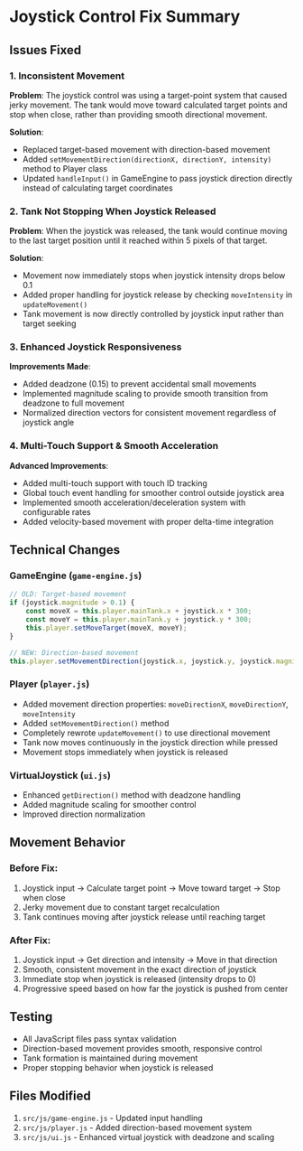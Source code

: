 # Joystick Control Fix Summary

## Issues Fixed

### 1. Inconsistent Movement
**Problem**: The joystick control was using a target-point system that caused jerky movement. The tank would move toward calculated target points and stop when close, rather than providing smooth directional movement.

**Solution**: 
- Replaced target-based movement with direction-based movement
- Added `setMovementDirection(directionX, directionY, intensity)` method to Player class
- Updated `handleInput()` in GameEngine to pass joystick direction directly instead of calculating target coordinates

### 2. Tank Not Stopping When Joystick Released
**Problem**: When the joystick was released, the tank would continue moving to the last target position until it reached within 5 pixels of that target.

**Solution**:
- Movement now immediately stops when joystick intensity drops below 0.1
- Added proper handling for joystick release by checking `moveIntensity` in `updateMovement()`
- Tank movement is now directly controlled by joystick input rather than target seeking

### 3. Enhanced Joystick Responsiveness
**Improvements Made**:
- Added deadzone (0.15) to prevent accidental small movements
- Implemented magnitude scaling to provide smooth transition from deadzone to full movement
- Normalized direction vectors for consistent movement regardless of joystick angle

### 4. Multi-Touch Support & Smooth Acceleration
**Advanced Improvements**:
- Added multi-touch support with touch ID tracking
- Global touch event handling for smoother control outside joystick area
- Implemented smooth acceleration/deceleration system with configurable rates
- Added velocity-based movement with proper delta-time integration

## Technical Changes

### GameEngine (`game-engine.js`)
```javascript
// OLD: Target-based movement
if (joystick.magnitude > 0.1) {
    const moveX = this.player.mainTank.x + joystick.x * 300;
    const moveY = this.player.mainTank.y + joystick.y * 300;
    this.player.setMoveTarget(moveX, moveY);
}

// NEW: Direction-based movement
this.player.setMovementDirection(joystick.x, joystick.y, joystick.magnitude);
```

### Player (`player.js`)
- Added movement direction properties: `moveDirectionX`, `moveDirectionY`, `moveIntensity`
- Added `setMovementDirection()` method
- Completely rewrote `updateMovement()` to use directional movement
- Tank now moves continuously in the joystick direction while pressed
- Movement stops immediately when joystick is released

### VirtualJoystick (`ui.js`)
- Enhanced `getDirection()` method with deadzone handling
- Added magnitude scaling for smoother control
- Improved direction normalization

## Movement Behavior

### Before Fix:
1. Joystick input → Calculate target point → Move toward target → Stop when close
2. Jerky movement due to constant target recalculation
3. Tank continues moving after joystick release until reaching target

### After Fix:
1. Joystick input → Get direction and intensity → Move in that direction
2. Smooth, consistent movement in the exact direction of joystick
3. Immediate stop when joystick is released (intensity drops to 0)
4. Progressive speed based on how far the joystick is pushed from center

## Testing
- All JavaScript files pass syntax validation
- Direction-based movement provides smooth, responsive control
- Tank formation is maintained during movement
- Proper stopping behavior when joystick is released

## Files Modified
1. `src/js/game-engine.js` - Updated input handling
2. `src/js/player.js` - Added direction-based movement system
3. `src/js/ui.js` - Enhanced virtual joystick with deadzone and scaling